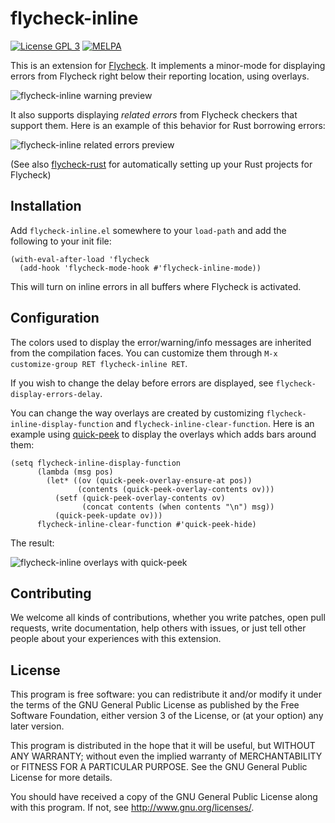 # flycheck-inline

[![License GPL 3](https://img.shields.io/github/license/flycheck/flycheck-inline.svg)][LICENCE]
[![MELPA](https://melpa.org/packages/flycheck-inline-badge.svg)](https://melpa.org/#/flycheck-inline)

This is an extension for [Flycheck][]. It implements a minor-mode for displaying
errors from Flycheck right below their reporting location, using overlays.

![flycheck-inline warning preview](screenshots/warning.gif)

It also supports displaying *related errors* from Flycheck checkers that support
them.  Here is an example of this behavior for Rust borrowing errors:

![flycheck-inline related errors preview](screenshots/related-errors.gif)

(See also [flycheck-rust][flycheck-rust] for automatically setting up your Rust
projects for Flycheck)

## Installation

Add `flycheck-inline.el` somewhere to your `load-path` and add the following to
your init file:

```emacs-lisp
(with-eval-after-load 'flycheck
  (add-hook 'flycheck-mode-hook #'flycheck-inline-mode))
```

This will turn on inline errors in all buffers where Flycheck is activated.

## Configuration

The colors used to display the error/warning/info messages are inherited from
the compilation faces.  You can customize them through `M-x customize-group RET
flycheck-inline RET`.

If you wish to change the delay before errors are displayed, see
`flycheck-display-errors-delay`.

You can change the way overlays are created by customizing
`flycheck-inline-display-function` and `flycheck-inline-clear-function`.  Here
is an example using [quick-peek][] to display the overlays which adds bars
around them:

```emacs-lisp
(setq flycheck-inline-display-function
      (lambda (msg pos)
        (let* ((ov (quick-peek-overlay-ensure-at pos))
               (contents (quick-peek-overlay-contents ov)))
          (setf (quick-peek-overlay-contents ov)
                (concat contents (when contents "\n") msg))
          (quick-peek-update ov)))
      flycheck-inline-clear-function #'quick-peek-hide)
```

The result:

![flycheck-inline overlays with quick-peek](screenshots/quick-peek.png)

## Contributing

We welcome all kinds of contributions, whether you write patches, open pull
requests, write documentation, help others with issues, or just tell other
people about your experiences with this extension.

## License

This program is free software: you can redistribute it and/or modify it under
the terms of the GNU General Public License as published by the Free Software
Foundation, either version 3 of the License, or (at your option) any later
version.

This program is distributed in the hope that it will be useful, but WITHOUT ANY
WARRANTY; without even the implied warranty of MERCHANTABILITY or FITNESS FOR A
PARTICULAR PURPOSE.  See the GNU General Public License for more details.

You should have received a copy of the GNU General Public License along with
this program.  If not, see http://www.gnu.org/licenses/.

[LICENCE]: https://github.com/flycheck/flycheck-licence/blob/master/LICENCE
[contrib]: http://www.flycheck.org/en/latest/contributor/contributing.html
[flycheck-rust]: https://github.com/flycheck/flycheck-rust
[Flycheck]: http://www.flycheck.org/
[quick-peek]: https://github.com/cpitclaudel/quick-peek
